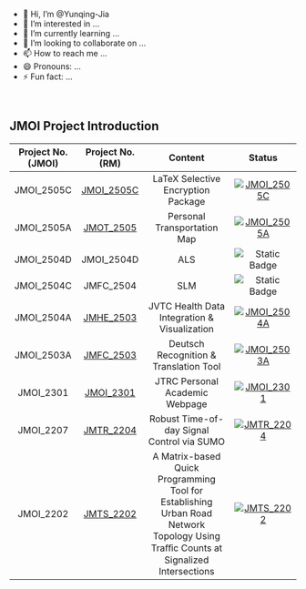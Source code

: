 - 👋 Hi, I’m @Yunqing-Jia
- 👀 I’m interested in ...
- 🌱 I’m currently learning ...
- 💞️ I’m looking to collaborate on ...
- 📫 How to reach me ...
- 😄 Pronouns: ...
- ⚡ Fun fact: ...

<!---
Yunqing-Jia/Yunqing-Jia is a ✨ special ✨ repository because its `README.md` (this file) appears on your GitHub profile.
You can click the Preview link to take a look at your changes.
--->

<br>

## JMOI Project Introduction

<div align="center">

| Project No. (JMOI)  | Project No. (RM) | Content   | Status   |
|:------:|:------:|:------:|:------:|
| JMOI_2505C |  [JMOI_2505C](https://github.com/Yunqing-Jia/JMOI_2505C) | LaTeX Selective Encryption Package | [![JMOI_2505C](https://img.shields.io/badge/Status-Online-00ff00.svg)](https://github.com/Yunqing-Jia/JMOI_2505C)|
| JMOI_2505A |  [JMOT_2505](https://yunqing-jia.github.io/JTRC/more/transmap/) | Personal Transportation Map | [![JMOI_2505A](https://img.shields.io/badge/Status-Online-00ff00.svg)](https://yunqing-jia.github.io/JTRC/more/transmap/)|
| JMOI_2504D  | JMOI_2504D | ALS  | ![Static Badge](https://img.shields.io/badge/Status-Launch-3580bb)   |
| JMOI_2504C  | JMFC_2504 | SLM  | ![Static Badge](https://img.shields.io/badge/Status-Launch-3580bb)   |
| JMOI_2504A  | [JMHE_2503](https://github.com/Yunqing-Jia/JMHE_2503) | JVTC Health Data Integration & Visualization | [![JMOI_2504A](https://img.shields.io/badge/Status-Ongoing-ffff00.svg)](https://github.com/Yunqing-Jia/JMHE_2503)   |
| JMOI_2503A  | [JMFC_2503](#) | Deutsch Recognition & Translation Tool | [![JMOI_2503A](https://img.shields.io/badge/Status-Ongoing-ffff00.svg)](#)   |
| JMOI_2301  | [JMOI_2301](https://github.com/Yunqing-Jia/JTRC) | JTRC Personal Academic Webpage | [![JMOI_2301](https://img.shields.io/badge/Status-Online-00ff00.svg)](https://github.com/Yunqing-Jia/JTRC)   |
| JMOI_2207  | [JMTR_2204](https://github.com/Yunqing-Jia/JMTR_2204) | Robust Time-of-day Signal Control via SUMO | [![JMTR_2204](https://img.shields.io/badge/Status-Online-00ff00.svg)](https://github.com/Yunqing-Jia/JMTR_2204)   |
| JMOI_2202  | [JMTS_2202](https://github.com/Yunqing-Jia/JMTS_2202) | A Matrix-based Quick Programming Tool for Establishing Urban Road Network Topology Using Traﬀic Counts at Signalized Intersections | [![JMTS_2202](https://img.shields.io/badge/Status-Online-00ff00.svg)](https://github.com/Yunqing-Jia/JMTS_2202)   |
</div>
